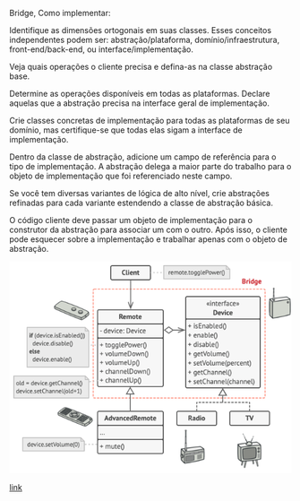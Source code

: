 Bridge, Como implementar:

Identifique as dimensões ortogonais em suas classes. Esses conceitos independentes podem ser: abstração/plataforma, domínio/infraestrutura, front-end/back-end, ou interface/implementação.

Veja quais operações o cliente precisa e defina-as na classe abstração base.

Determine as operações disponíveis em todas as plataformas. Declare aquelas que a abstração precisa na interface geral de implementação.

Crie classes concretas de implementação para todas as plataformas de seu domínio, mas certifique-se que todas elas sigam a interface de implementação.

Dentro da classe de abstração, adicione um campo de referência para o tipo de implementação. A abstração delega a maior parte do trabalho para o objeto de implementação que foi referenciado neste campo.

Se você tem diversas variantes de lógica de alto nível, crie abstrações refinadas para cada variante estendendo a classe de abstração básica.

O código cliente deve passar um objeto de implementação para o construtor da abstração para associar um com o outro. Após isso, o cliente pode esquecer sobre a implementação e trabalhar apenas com o objeto de abstração.

![img](./img/bridge.png)

[link](https://refactoring.guru/pt-br/design-patterns/bridge)

